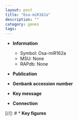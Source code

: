 ```yaml
---
layout: post
title: "Osa-miR162a"
description: ""
category: genes
tags: 
---
```


* **Information**  
    + Symbol: Osa-miR162a  
    + MSU: None  
    + RAPdb: None  

* **Publication**  

* **Genbank accession number**  

* **Key message**  

* **Connection**  

[//]: # * **Key figures**  


